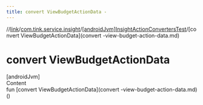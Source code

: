 ```yaml
---
title: convert ViewBudgetActionData -
---
```

//[link](../../index.md)/[com.tink.service.insight](../index.md)/[[androidJvm]InsightActionConvertersTest](index.md)/[convert ViewBudgetActionData](convert -view-budget-action-data.md)



# convert ViewBudgetActionData  
[androidJvm]  
Content  
fun [convert ViewBudgetActionData](convert -view-budget-action-data.md)()  



